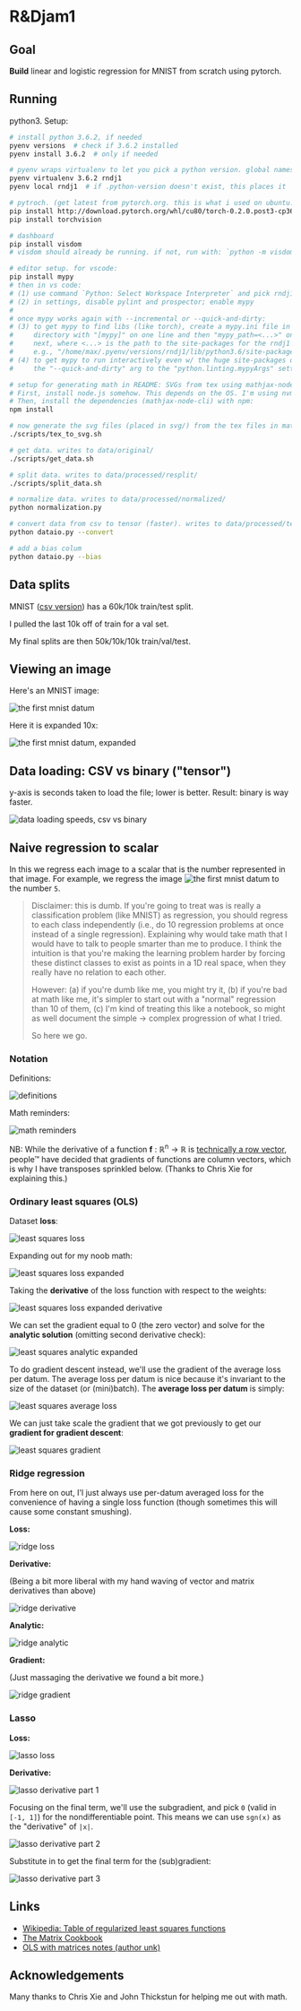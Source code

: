 # R&Djam1


## Goal

**Build** linear and logistic regression for MNIST from scratch using pytorch.


## Running

python3. Setup:

```bash
# install python 3.6.2, if needed
pyenv versions  # check if 3.6.2 installed
pyenv install 3.6.2  # only if needed

# pyenv wraps virtualenv to let you pick a python version. global namespace.
pyenv virtualenv 3.6.2 rndj1
pyenv local rndj1  # if .python-version doesn't exist, this places it

# pytroch. (get latest from pytorch.org. this is what i used on ubuntu.)
pip install http://download.pytorch.org/whl/cu80/torch-0.2.0.post3-cp36-cp36m-manylinux1_x86_64.whl
pip install torchvision

# dashboard
pip install visdom
# visdom should already be running. if not, run with: `python -m visdom.server`

# editor setup. for vscode:
pip install mypy
# then in vs code:
# (1) use command `Python: Select Workspace Interpreter` and pick rndj1
# (2) in settings, disable pylint and prospector; enable mypy
#
# once mypy works again with --incremental or --quick-and-dirty:
# (3) to get mypy to find libs (like torch), create a mypy.ini file in this
#     directory with "[mypy]" on one line and then "mypy_path=<...>" on the
#     next, where <...> is the path to the site-packages for the rndj1 venv,
#     e.g., "/home/max/.pyenv/versions/rndj1/lib/python3.6/site-packages"
# (4) to get mypy to run interactively even w/ the huge site-packages dir, add
#     the "--quick-and-dirty" arg to the "python.linting.mypyArgs" setting.

# setup for generating math in README: SVGs from tex using mathjax-node-cli.
# First, install node.js somehow. This depends on the OS. I'm using nvm.
# Then, install the dependencies (mathjax-node-cli) with npm:
npm install

# now generate the svg files (placed in svg/) from the tex files in math/
./scripts/tex_to_svg.sh

# get data. writes to data/original/
./scripts/get_data.sh

# split data. writes to data/processed/resplit/
./scripts/split_data.sh

# normalize data. writes to data/processed/normalized/
python normalization.py

# convert data from csv to tensor (faster). writes to data/processed/tensor/
python dataio.py --convert

# add a bias colum
python dataio.py --bias
```


## Data splits

MNIST ([csv version][mnist-csv]) has a 60k/10k train/test split.

I pulled the last 10k off of train for a val set.

My final splits are then 50k/10k/10k train/val/test.

[mnist-csv]: https://pjreddie.com/projects/mnist-in-csv/


## Viewing an image

Here's an MNIST image:

![the first mnist datum](images/example_normal.jpg)

Here it is expanded 10x:

![the first mnist datum, expanded](images/example_bloated.jpg)


## Data loading: CSV vs binary ("tensor")

y-axis is seconds taken to load the file; lower is better. Result: binary is
way faster.

![data loading speeds, csv vs binary](images/data_loading.png)

## Naive regression to scalar

In this we regress each image to a scalar that is the number represented in
that image. For example, we regress the image ![the first mnist
datum](images/example_normal.jpg) to the number `5`.

> Disclaimer: this is dumb. If you're going to treat was is really a
> classification problem (like MNIST) as regression, you should regress to each
> class independently (i.e., do 10 regression problems at once instead of a
> single regression). Explaining why would take math that I would have to talk
> to people smarter than me to produce. I think the intuition is that you're
> making the learning problem harder by forcing these distinct classes to exist
> as points in a 1D real space, when they really have no relation to each
> other.
>
> However: (a) if you're dumb like me, you might try it, (b) if you're bad at
> math like me, it's simpler to start out with a "normal" regression than 10 of
> them, (c) I'm kind of treating this like a notebook, so might as well
> document the simple &rarr; complex progression of what I tried.
>
> So here we go.

### Notation

Definitions:

![definitions](svg/definitions.svg)

Math reminders:

![math reminders](svg/math-reminders.svg)

NB: While the derivative of a function **f** : ℝ<sup>n</sup> &rarr; ℝ is
[technically a row
vector](https://en.wikipedia.org/wiki/Jacobian_matrix_and_determinant),
people&trade; have decided that gradients of functions are column vectors,
which is why I have transposes sprinkled below. (Thanks to Chris Xie for
explaining this.)

### Ordinary least squares (OLS)

Dataset **loss**:

![least squares loss](svg/least-squares-loss.svg)

Expanding out for my noob math:

![least squares loss expanded](svg/least-squares-loss-expanded.svg)

Taking the **derivative** of the loss function with respect to the weights:

![least squares loss expanded derivative](svg/least-squares-loss-expanded-derivative.svg)

We can set the gradient equal to 0 (the zero vector) and solve for the
**analytic solution** (omitting second derivative check):

![least squares analytic expanded](svg/least-squares-analytic-expanded.svg)

To do gradient descent instead, we'll use the gradient of the average loss per
datum. The average loss per datum is nice because it's invariant to the size of
the dataset (or (mini)batch). The **average loss per datum** is simply:

![least squares average loss](svg/least-squares-average-loss.svg)

We can just take scale the gradient that we got previously to get our
**gradient for gradient descent**:

![least squares gradient](svg/least-squares-gradient.svg)

### Ridge regression

From here on out, I'l just always use per-datum averaged loss for the
convenience of having a single loss function (though sometimes this will cause
some constant smushing).

**Loss:**

![ridge loss](svg/ridge-loss.svg)

**Derivative:**

(Being a bit more liberal with my hand waving of vector and matrix derivatives
than above)

![ridge derivative](svg/ridge-derivative.svg)

**Analytic:**

![ridge analytic](svg/ridge-analytic.svg)

**Gradient:**

(Just massaging the derivative we found a bit more.)

![ridge gradient](svg/ridge-gradient.svg)

### Lasso

**Loss:**

![lasso loss](svg/lasso-loss.svg)

**Derivative:**

![lasso derivative part 1](svg/lasso-derivative-part1.svg)

Focusing on the final term, we'll use the subgradient, and pick `0` (valid in
`[-1, 1]`) for the nondifferentiable point. This means we can use `sgn(x)` as
the "derivative" of `|x|`.

![lasso derivative part 2](svg/lasso-derivative-part2.svg)

Substitute in to get the final term for the (sub)gradient:

![lasso derivative part 3](svg/lasso-derivative-part3.svg)

## Links

- [Wikipedia: Table of regularized least squares functions](https://en.wikipedia.org/wiki/Regularized_least_squares#Partial_list_of_RLS_methods)
- [The Matrix Cookbook](https://www.math.uwaterloo.ca/~hwolkowi/matrixcookbook.pdf)
- [OLS with matrices notes (author unk)](https://web.stanford.edu/~mrosenfe/soc_meth_proj3/matrix_OLS_NYU_notes.pdf)

## Acknowledgements

Many thanks to Chris Xie and John Thickstun for helping me out with math.
